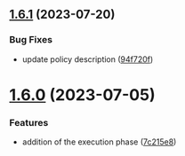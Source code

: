 ## [1.6.1](https://github.com/gravitee-io/gravitee-policy-generate-jwt/compare/1.6.0...1.6.1) (2023-07-20)


### Bug Fixes

* update policy description ([94f720f](https://github.com/gravitee-io/gravitee-policy-generate-jwt/commit/94f720fb1dfe72e07332c6ec614be11ba2fe0d64))

# [1.6.0](https://github.com/gravitee-io/gravitee-policy-generate-jwt/compare/1.5.0...1.6.0) (2023-07-05)


### Features

* addition of the execution phase ([7c215e8](https://github.com/gravitee-io/gravitee-policy-generate-jwt/commit/7c215e8d1c089fe6ced5eed6e1d563f7198659ef))

